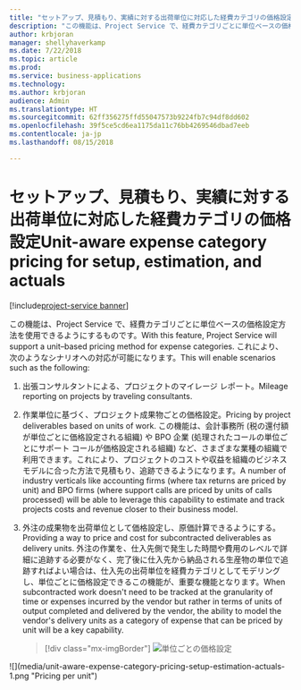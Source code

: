 ```yaml
---
title: "セットアップ、見積もり、実績に対する出荷単位に対応した経費カテゴリの価格設定"
description: "この機能は、Project Service で、経費カテゴリごとに単位ベースの価格設定方法を使用できるようにするものです。"
author: krbjoran
manager: shellyhaverkamp
ms.date: 7/22/2018
ms.topic: article
ms.prod: 
ms.service: business-applications
ms.technology: 
ms.author: krbjoran
audience: Admin
ms.translationtype: HT
ms.sourcegitcommit: 62ff356275ffd55047573b9224fb7c94df8dd602
ms.openlocfilehash: 39f5ce5cd6ea1175da11c76bb4269546dbad7eeb
ms.contentlocale: ja-jp
ms.lasthandoff: 08/15/2018

---
```

#  <a name="unit-aware-expense-category-pricing-for-setup-estimation-and-actuals"></a><span data-ttu-id="f839a-103">セットアップ、見積もり、実績に対する出荷単位に対応した経費カテゴリの価格設定</span><span class="sxs-lookup"><span data-stu-id="f839a-103">Unit-aware expense category pricing for setup, estimation, and actuals</span></span> 

[!include[project-service banner](../../../includes/project-service.md)]




<span data-ttu-id="f839a-104">この機能は、Project Service で、経費カテゴリごとに単位ベースの価格設定方法を使用できるようにするものです。</span><span class="sxs-lookup"><span data-stu-id="f839a-104">With this feature, Project Service will support a unit–based pricing method for expense categories.</span></span> <span data-ttu-id="f839a-105">これにより、次のようなシナリオへの対応が可能になります。</span><span class="sxs-lookup"><span data-stu-id="f839a-105">This will enable scenarios such as the following:</span></span>

1.  <span data-ttu-id="f839a-106">出張コンサルタントによる、プロジェクトのマイレージ レポート。</span><span class="sxs-lookup"><span data-stu-id="f839a-106">Mileage reporting on projects by traveling consultants.</span></span>

2.  <span data-ttu-id="f839a-107">作業単位に基づく、プロジェクト成果物ごとの価格設定。</span><span class="sxs-lookup"><span data-stu-id="f839a-107">Pricing by project deliverables based on units of work.</span></span> <span data-ttu-id="f839a-108">この機能は、会計事務所 (税の還付額が単位ごとに価格設定される組織) や BPO 企業 (処理されたコールの単位ごとにサポート コールが価格設定される組織) など、さまざまな業種の組織で利用できます。これにより、プロジェクトのコストや収益を組織のビジネス モデルに合った方法で見積もり、追跡できるようになります。</span><span class="sxs-lookup"><span data-stu-id="f839a-108">A number of industry verticals like accounting firms (where tax returns are priced by unit) and BPO firms (where support calls are priced by units of calls processed) will be able to leverage this capability to estimate and track projects costs and revenue closer to their business model.</span></span>

3.  <span data-ttu-id="f839a-109">外注の成果物を出荷単位として価格設定し、原価計算できるようにする。</span><span class="sxs-lookup"><span data-stu-id="f839a-109">Providing a way to price and cost for subcontracted deliverables as delivery units.</span></span> <span data-ttu-id="f839a-110">外注の作業を、仕入先側で発生した時間や費用のレベルで詳細に追跡する必要がなく、完了後に仕入先から納品される生産物の単位で追跡すればよい場合は、仕入先の出荷単位を経費カテゴリとしてモデリングし、単位ごとに価格設定できるこの機能が、重要な機能となります。</span><span class="sxs-lookup"><span data-stu-id="f839a-110">When subcontracted work doesn't need to be tracked at the granularity of time or expenses incurred by the vendor but rather in terms of units of output completed and delivered by the vendor, the ability to model the vendor's delivery units as a category of expense that can be priced by unit will be a key capability.</span></span>

    > [!div class="mx-imgBorder"]
    > <span data-ttu-id="f839a-111">![](media/unit-aware-expense-category-pricing-setup-estimation-actuals-1.png "単位ごとの価格設定")
<!-- Picture 4 --></span><span class="sxs-lookup"><span data-stu-id="f839a-111">![](media/unit-aware-expense-category-pricing-setup-estimation-actuals-1.png "Pricing per unit")
<!-- Picture 4 --></span></span>


